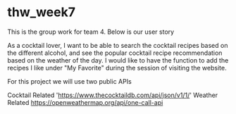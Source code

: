 # thw_week7

This is the group work for team 4.
Below is our user story

As a cocktail lover, I want to be able to search the cocktail recipes based on the different alcohol,
and see the popular cocktail recipe recommendation based on the weather of the day.
I would like to have the function to add the recipes I like under "My Favorite" during the session of visiting the website.

For this project we will use two public APIs

Cocktail Related 'https://www.thecocktaildb.com/api/json/v1/1/'
Weather Related https://openweathermap.org/api/one-call-api
